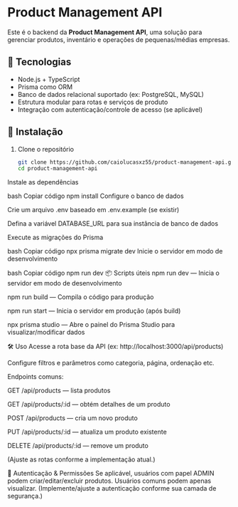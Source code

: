 # Product Management API

Este é o backend da **Product Management API**, uma solução para gerenciar produtos, inventário e operações de pequenas/médias empresas.

## 🧩 Tecnologias

- Node.js + TypeScript  
- Prisma como ORM  
- Banco de dados relacional suportado (ex: PostgreSQL, MySQL)  
- Estrutura modular para rotas e serviços de produto  
- Integração com autenticação/controle de acesso (se aplicável)  

## 🚀 Instalação

1. Clone o repositório  
   ```bash
   git clone https://github.com/caiolucasxz55/product-management-api.git
   cd product-management-api
Instale as dependências

bash
Copiar código
npm install
Configure o banco de dados

Crie um arquivo .env baseado em .env.example (se existir)

Defina a variável DATABASE_URL para sua instância de banco de dados

Execute as migrações do Prisma

bash
Copiar código
npx prisma migrate dev
Inicie o servidor em modo de desenvolvimento

bash
Copiar código
npm run dev
📦 Scripts úteis
npm run dev — Inicia o servidor em modo de desenvolvimento

npm run build — Compila o código para produção

npm run start — Inicia o servidor em produção (após build)

npx prisma studio — Abre o painel do Prisma Studio para visualizar/modificar dados

🛠️ Uso
Acesse a rota base da API (ex: http://localhost:3000/api/products)

Configure filtros e parâmetros como categoria, página, ordenação etc.

Endpoints comuns:

GET /api/products — lista produtos

GET /api/products/:id — obtém detalhes de um produto

POST /api/products — cria um novo produto

PUT /api/products/:id — atualiza um produto existente

DELETE /api/products/:id — remove um produto

(Ajuste as rotas conforme a implementação atual.)

🔐 Autenticação & Permissões
Se aplicável, usuários com papel ADMIN podem criar/editar/excluir produtos.
Usuários comuns podem apenas visualizar.
(Implemente/ajuste a autenticação conforme sua camada de segurança.)
